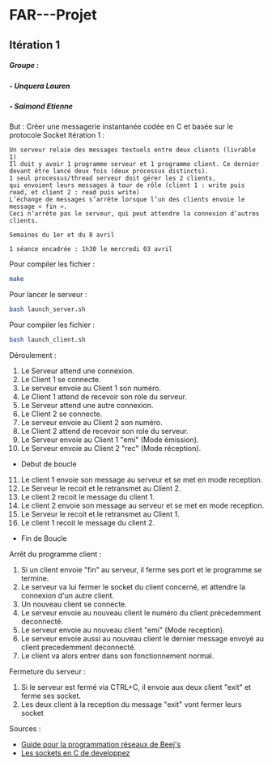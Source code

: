 # FAR---Projet

## Itération 1

##### Groupe :
##### - Unquera Lauren
##### - Saimond Etienne

But : Créer une messagerie instantanée codée en C et basée sur le protocole Socket
Itération 1 :
```
Un serveur relaie des messages textuels entre deux clients (livrable 1)
Il doit y avoir 1 programme serveur et 1 programme client. Ce dernier devant être lancé deux fois (deux processus distincts).
1 seul processus/thread serveur doit gérer les 2 clients,
qui envoient leurs messages à tour de rôle (client 1 : write puis read, et client 2 : read puis write)
L’échange de messages s’arrête lorsque l’un des clients envoie le message « fin ».
Ceci n’arrête pas le serveur, qui peut attendre la connexion d’autres clients.

Semaines du 1er et du 8 avril

1 séance encadrée : 1h30 le mercredi 03 avril
```

Pour compiler les fichier :
```bash
make
```

Pour lancer le serveur :
```bash
bash launch_server.sh
```

Pour compiler les fichier :
```bash
bash launch_client.sh
```


Déroulement :
1. Le Serveur attend une connexion.
2. Le Client 1 se connecte.
3. Le serveur envoie au Client 1 son numéro.
4. Le Client 1 attend de recevoir son role du serveur.
5. Le Serveur attend une autre connexion.
6. Le Client 2 se connecte. 
7. Le serveur envoie au Client 2 son numéro.
8. Le Client 2 attend de recevoir son role du serveur.
9. Le Serveur envoie au Client 1 "emi" (Mode émission).
10. Le Serveur envoie au Client 2 "rec" (Mode réception).
* Debut de boucle
11. Le client 1 envoie son message au serveur et se met en mode reception.
12. Le Serveur le recoit et le retransmet au Client 2.
13. Le client 2 recoit le message du client 1.
14. Le client 2 envoie son message au serveur et se met en mode reception.
15. Le Serveur le recoit et le retransmet au Client 1.
16. Le client 1 recoit le message du client 2.
* Fin de Boucle

Arrêt du programme client :
1. Si un client envoie "fin" au serveur, il ferme ses port et le programme se termine.
2. Le serveur va lui fermer le socket du client concerné, et attendre la connexion d'un autre client.
3. Un nouveau client se connecte.
4. Le serveur envoie au nouveau client le numéro du client précedemment deconnecté.
5. Le serveur envoie au nouveau client "emi" (Mode reception).
6. Le serveur envoie aussi au nouveau client le dernier message envoyé au client precedemment deconnecté.
7. Le client va alors entrer dans son fonctionnement normal.

Fermeture du serveur :
1. Si le serveur est fermé via CTRL+C, il envoie aux deux client "exit" et ferme ses socket.
2. Les deux client à la reception du message "exit" vont fermer leurs socket


Sources :
- [Guide pour la programmation réseaux de Beej's](http://vidalc.chez.com/lf/socket.html)
- [Les sockets en C de developpez](https://broux.developpez.com/articles/c/sockets/#L3-2-1-c)
